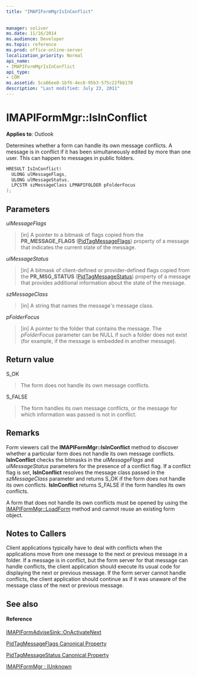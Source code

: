 ```yaml
---
title: "IMAPIFormMgrIsInConflict"
 
 
manager: soliver
ms.date: 11/16/2014
ms.audience: Developer
ms.topic: reference
ms.prod: office-online-server
localization_priority: Normal
api_name:
- IMAPIFormMgrIsInConflict
api_type:
- COM
ms.assetid: 5ca86ee8-1bf6-4ec8-95b3-575c22fbb170
description: "Last modified: July 23, 2011"
---
```


# IMAPIFormMgr::IsInConflict

  
  
**Applies to**: Outlook 
  
Determines whether a form can handle its own message conflicts. A message is in conflict if it has been simultaneously edited by more than one user. This can happen to messages in public folders.
  
```cpp
HRESULT IsInConflict(
  ULONG ulMessageFlags,
  ULONG ulMessageStatus,
  LPCSTR szMessageClass LPMAPIFOLDER pFolderFocus
);
```

## Parameters

 _ulMessageFlags_
  
> [in] A pointer to a bitmask of flags copied from the **PR_MESSAGE_FLAGS** ([PidTagMessageFlags](pidtagmessageflags-canonical-property.md)) property of a message that indicates the current state of the message.
    
 _ulMessageStatus_
  
> [in] A bitmask of client-defined or provider-defined flags copied from the **PR_MSG_STATUS** ([PidTagMessageStatus](pidtagmessagestatus-canonical-property.md)) property of a message that provides additional information about the state of the message.
    
 _szMessageClass_
  
> [in] A string that names the message's message class.
    
 _pFolderFocus_
  
> [in] A pointer to the folder that contains the message. The  _pFolderFocus_ parameter can be NULL if such a folder does not exist (for example, if the message is embedded in another message). 
    
## Return value

S_OK 
  
> The form does not handle its own message conflicts.
    
S_FALSE 
  
> The form handles its own message conflicts, or the message for which information was passed is not in conflict.
    
## Remarks

Form viewers call the **IMAPIFormMgr::IsInConflict** method to discover whether a particular form does not handle its own message conflicts. **IsInConflict** checks the bitmasks in the  _ulMessageFlags_ and  _ulMessageStatus_ parameters for the presence of a conflict flag. If a conflict flag is set, **IsInConflict** resolves the message class passed in the  _szMessageClass_ parameter and returns S_OK if the form does not handle its own conflicts. **IsInConflict** returns S_FALSE if the form handles its own conflicts. 
  
A form that does not handle its own conflicts must be opened by using the [IMAPIFormMgr::LoadForm](imapiformmgr-loadform.md) method and cannot reuse an existing form object. 
  
## Notes to Callers

Client applications typically have to deal with conflicts when the applications move from one message to the next or previous message in a folder. If a message is in conflict, but the form server for that message can handle conflicts, the client application should execute its usual code for displaying the next or previous message. If the form server cannot handle conflicts, the client application should continue as if it was unaware of the message class of the next or previous message. 
  
## See also

#### Reference

[IMAPIFormAdviseSink::OnActivateNext](imapiformadvisesink-onactivatenext.md)
  
[PidTagMessageFlags Canonical Property](pidtagmessageflags-canonical-property.md)
  
[PidTagMessageStatus Canonical Property](pidtagmessagestatus-canonical-property.md)
  
[IMAPIFormMgr : IUnknown](imapiformmgriunknown.md)

